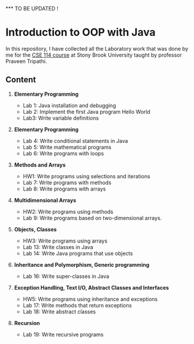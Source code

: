 *** TO BE UPDATED !

# Introduction to OOP with Java

In this repository, I have collected all the Laboratory work that was done by me for the [CSE 114 course](https://www.cs.stonybrook.edu/students/Undergraduate-Studies/courses/CSE114) at Stony Brook University taught by professor Praveen Tripathi. 

## Content

1.  **Elementary Programming**
     - Lab 1: Java installation and debugging
     - Lab 2: Implement the first Java
program Hello World
     - Lab3: Write variable definitions

2. **Elementary Programming**
     - Lab 4: Write conditional statements in
Java
     - Lab 5: Write mathematical programs
     - Lab 6: Write programs with loops
3. **Methods and Arrays**

     - HW1: Write programs using
selections and iterations
     - Lab 7: Write programs with methods
     - Lab 8: Write programs with arrays
4. **Multidimensional Arrays**

     - HW2: Write programs using
methods
     - Lab 9: Write programs based on two-dimensional arrays.
5. **Objects, Classes**
     - HW3: Write programs using
arrays
     - Lab 13: Write classes in Java
     - Lab 14: Write Java programs that use
objects
6. **Inheritance and
Polymorphism, Generic
programming**

     - Lab 16: Write super-classes in Java
7. **Exception Handling,
Text I/O,
Abstract Classes and
Interfaces**
     - HW5: Write programs using
inheritance and exceptions
     - Lab 17: Write methods that return
exceptions
     - Lab 18: Write abstract classes
8. **Recursion** 
     - Lab 19: Write recursive programs
